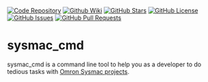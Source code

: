 [//]: # (This file was generated from: doc/template/README.mdt using the documentation_builder package on: 2022-02-21 16:03:02.276509.)
<a id='doc-template-badges-mdt'></a>[![Code Repository](https://img.shields.io/badge/repository-git%20hub-informational)](https://github.com/nils-ten-hoeve/sysmac_cmd)
[![Github Wiki](https://img.shields.io/badge/documentation-wiki-informational)](https://github.com/nils-ten-hoeve/sysmac_cmd/wiki)
[![GitHub Stars](https://img.shields.io/github/stars/nils-ten-hoeve/sysmac_cmd)](https://github.com/nils-ten-hoeve/sysmac_cmd/stargazers)
[![GitHub License](https://img.shields.io/badge/license-MIT-informational)](https://raw.githubusercontent.com/nils-ten-hoeve/sysmac_cmd/main/LICENSE)
[![GitHub Issues](https://img.shields.io/github/issues/nils-ten-hoeve/sysmac_cmd)](https://github.com/nils-ten-hoeve/sysmac_cmd/issues)
[![GitHub Pull Requests](https://img.shields.io/github/issues-pr/nils-ten-hoeve/sysmac_cmd)](https://github.com/nils-ten-hoeve/sysmac_cmd/pulls)

<a id='sysmac-cmd'></a>
# sysmac_cmd
sysmac_cmd is a command line tool to help you as a developer to do tedious
tasks with [Omron Sysmac projects](https://automation.omron.com/en/us/products/family/sysstdio).
